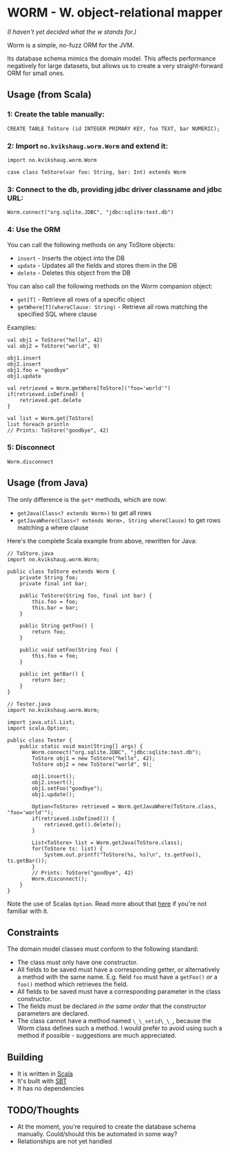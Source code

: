 # WORM - W. object-relational mapper

*(I haven't yet decided what the w stands for.)*

Worm is a simple, no-fuzz ORM for the JVM.

Its database schema mimics the domain model. This affects performance negatively for large datasets, but allows us to create a very straight-forward ORM for small ones.

## Usage (from Scala)

### 1: Create the table manually:

    CREATE TABLE ToStore (id INTEGER PRIMARY KEY, foo TEXT, bar NUMERIC);

### 2: Import `no.kvikshaug.worm.Worm` and extend it:

    import no.kvikshaug.worm.Worm
    
    case class ToStore(var foo: String, bar: Int) extends Worm

### 3: Connect to the db, providing jdbc driver classname and jdbc URL:

    Worm.connect("org.sqlite.JDBC", "jdbc:sqlite:test.db")

### 4: Use the ORM

You can call the following methods on any ToStore objects:

- `insert` - Inserts the object into the DB
- `update` - Updates all the fields and stores them in the DB
- `delete` - Deletes this object from the DB

You can also call the following methods on the Worm companion object:

- `get[T]` - Retrieve all rows of a specific object
- `getWhere[T](whereClause: String)` - Retrieve all rows matching the specified SQL where clause

Examples:
    
    val obj1 = ToStore("hello", 42)
    val obj2 = ToStore("world", 9)

    obj1.insert
    obj2.insert
    obj1.foo = "goodbye"
    obj1.update

    val retrieved = Worm.getWhere[ToStore]("foo='world'")
    if(retrieved.isDefined) {
        retrieved.get.delete
    }

    val list = Worm.get[ToStore]
    list foreach println
    // Prints: ToStore("goodbye", 42)

### 5: Disconnect

    Worm.disconnect

## Usage (from Java)

The only difference is the `get*` methods, which are now:

- `getJava(Class<? extends Worm>)` to get all rows
- `getJavaWhere(Class<? extends Worm>, String whereClause)` to get rows matching a where clause

Here's the complete Scala example from above, rewritten for Java:

    // ToStore.java
    import no.kvikshaug.worm.Worm;
    
    public class ToStore extends Worm {
        private String foo;
        private final int bar;
    
        public ToStore(String foo, final int bar) {
            this.foo = foo;
            this.bar = bar;
        }
    
        public String getFoo() {
            return foo;
        }
    
        public void setFoo(String foo) {
            this.foo = foo;
        }
    
        public int getBar() {
            return bar;
        }
    }
    
    // Tester.java
    import no.kvikshaug.worm.Worm;
    
    import java.util.List;
    import scala.Option;
    
    public class Tester {
        public static void main(String[] args) {
            Worm.connect("org.sqlite.JDBC", "jdbc:sqlite:test.db");
            ToStore obj1 = new ToStore("hello", 42);
            ToStore obj2 = new ToStore("world", 9);
    
            obj1.insert();
            obj2.insert();
            obj1.setFoo("goodbye");
            obj1.update();
    
            Option<ToStore> retrieved = Worm.getJavaWhere(ToStore.class, "foo='world'");
            if(retrieved.isDefined()) {
                retrieved.get().delete();
            }
    
            List<ToStore> list = Worm.getJava(ToStore.class);
            for(ToStore ts: list) {
                System.out.printf("ToStore(%s, %s)\n", ts.getFoo(), ts.getBar());
            }
            // Prints: ToStore("goodbye", 42)
            Worm.disconnect();
        }
    }

Note the use of Scalas `Option`. Read more about that [here](http://www.codecommit.com/blog/scala/the-option-pattern) if you're not familiar with it.

## Constraints

The domain model classes must conform to the following standard:

- The class must only have one constructor.
- All fields to be saved must have a corresponding getter, or alternatively a method with the same name. E.g. field `foo` must have a `getFoo()` *or* a `foo()` method which retrieves the field.
- All fields to be saved must have a corresponding parameter in the class constructor.
- The fields must be declared *in the same order* that the constructor parameters are declared.
- The class cannot have a method named `\_\_setid\_\_`, because the Worm class defines such a method. I would prefer to avoid using such a method if possible - suggestions are much appreciated.

## Building

- It is written in [Scala](http://www.scala-lang.org/)
- It's built with [SBT](https://github.com/harrah/xsbt)
- It has no dependencies

## TODO/Thoughts

- At the moment, you're required to create the database schema manually. Could/should this be automated in some way?
- Relationships are not yet handled
